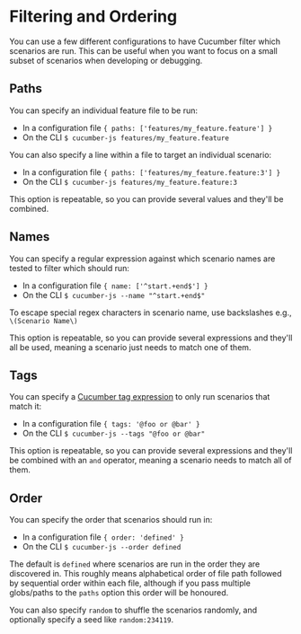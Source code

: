 # Filtering and Ordering

You can use a few different configurations to have Cucumber filter which scenarios are run. This can be useful when you want to focus on a small subset of scenarios when developing or debugging.

## Paths

You can specify an individual feature file to be run:

- In a configuration file `{ paths: ['features/my_feature.feature'] }`
- On the CLI `$ cucumber-js features/my_feature.feature`

You can also specify a line within a file to target an individual scenario:

- In a configuration file `{ paths: ['features/my_feature.feature:3'] }`
- On the CLI `$ cucumber-js features/my_feature.feature:3`

This option is repeatable, so you can provide several values and they'll be combined.

## Names

You can specify a regular expression against which scenario names are tested to filter which should run:

- In a configuration file `{ name: ['^start.+end$'] }`
- On the CLI `$ cucumber-js --name "^start.+end$"`

To escape special regex characters in scenario name, use backslashes e.g., `\(Scenario Name\)`

This option is repeatable, so you can provide several expressions and they'll all be used, meaning a scenario just needs to match one of them.

## Tags

You can specify a [Cucumber tag expression](https://docs.cucumber.io/cucumber/api/#tag-expressions) to only run scenarios that match it:

- In a configuration file `{ tags: '@foo or @bar' }`
- On the CLI `$ cucumber-js --tags "@foo or @bar"`

This option is repeatable, so you can provide several expressions and they'll be combined with an `and` operator, meaning a scenario needs to match all of them.

## Order

You can specify the order that scenarios should run in:

- In a configuration file `{ order: 'defined' }`
- On the CLI `$ cucumber-js --order defined`

The default is `defined` where scenarios are run in the order they are discovered in. This roughly means alphabetical order of file path followed by sequential order within each file, although if you pass multiple globs/paths to the `paths` option this order will be honoured.

You can also specify `random` to shuffle the scenarios randomly, and optionally specify a seed like `random:234119`.
